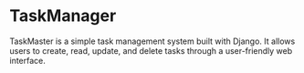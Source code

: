 # TaskManager
TaskMaster is a simple task management system built with Django. It allows users to create, read, update, and delete tasks through a user-friendly web interface.
